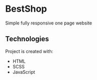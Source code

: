 # BestShop

Simple fully responsive one page website

## Technologies
Project is created with:
* HTML
* SCSS
* JavaScript
